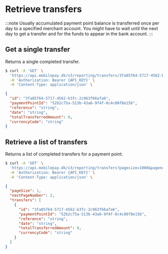 # Retrieve transfers

:::note
Usually accumulated payment point balance is transferred once per day to a specified merchant account.
You might have to wait until the next day to get a transfer and for the funds to appear in the bank account.
:::

## Get a single transfer

Returns a single completed transfer.

```bash title="Request curl example"
$ curl -X 'GET' \
  'https://api.mobilepay.dk/v3/reporting/transfers/3fa85f64-5717-4562-b3fc-2c963f66afa6' \
  -H 'Authorization: Bearer {API_KEY}' \
  -H 'Content-Type: application/json' \
```

```json title="Response JSON example"
{
  "id": "3fa85f64-5717-4562-b3fc-2c963f66afa6",
  "paymentPointId": "52b2c75a-513b-43a6-9f4f-0c4c80f8e15b",
  "reference": "string",
  "date": "string",
  "totalTransferredAmount": 0,
  "currencyCode": "string"
}
```

## Retrieve a list of transfers

Returns a list of completed transfers for a payment point.

```bash title="Request curl example"
$ curl -X 'GET' \
  'https://api.mobilepay.dk/v3/reporting/transfers?pagesize=1000&pagenumber=1' \
  -H 'Authorization: Bearer {API_KEY}' \
  -H 'Content-Type: application/json' \
```

```json title="Response JSON example"
{
  "pageSize": 1,
  "nextPageNumber": 2,
  "transfers": [
    {
      "id": "3fa85f64-5717-4562-b3fc-2c963f66afa6",
      "paymentPointId": "52b2c75a-513b-43a6-9f4f-0c4c80f8e15b",
      "reference": "string",
      "date": "string",
      "totalTransferredAmount": 0,
      "currencyCode": "string"
    }
  ]
}
```
